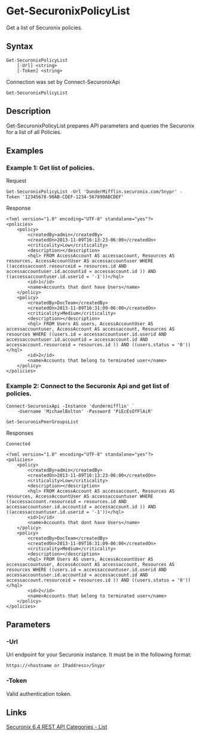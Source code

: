 # Get-SecuronixPolicyList
Get a list of Securonix policies.

## Syntax
```
Get-SecuronixPolicyList
    [-Url] <string>
    [-Token] <string>
```

Connection was set by Connect-SecuronixApi
```
Get-SecuronixPolicyList
```

## Description
Get-SecuronixPolicyList prepares API parameters and queries the Securonix for a list of all Policies.

## Examples

### Example 1: Get list of policies.

Request
```
Get-SecuronixPolicyList -Url 'DunderMifflin.securonix.com/Snypr' -Token '12345678-90AB-CDEF-1234-567890ABCDEF'
```

Response
```
<?xml version="1.0" encoding="UTF-8" standalone="yes"?> 
<policies> 
	<policy> 
		<createdBy>admin</createdBy> 
		<createdOn>2013-11-09T16:13:23-06:00</createdOn> 
		<criticality>Low</criticality> 
		<description></description> 
		<hql> FROM AccessAccount AS accessaccount, Resources AS resources, AccessAccountUser AS accessaccountuser WHERE ((accessaccount.resourceid = resources.id AND accessaccountuser.id.accountid = accessaccount.id )) AND ((accessaccountuser.id.userid = '-1'))</hql> 
		<id>1</id> 
		<name>Accounts that dont have Users</name> 
	</policy> 
	<policy> 
		<createdBy>DocTeam</createdBy> 
		<createdOn>2013-11-09T16:31:09-06:00</createdOn> 
		<criticality>Medium</criticality> 
		<description></description> 
		<hql> FROM Users AS users, AccessAccountUser AS accessaccountuser, AccessAccount AS accessaccount, Resources AS resources WHERE ((users.id = accessaccountuser.id.userid AND accessaccountuser.id.accountid = accessaccount.id AND accessaccount.resourceid = resources.id )) AND ((users.status = '0'))</hql> 
		<id>2</id> 
		<name>Accounts that belong to terminated user</name> 
	</policy> 
</policies>
```

### Example 2: Connect to the Securonix Api and get list of policies.
```
Connect-SecuronixApi -Instance 'dundermifflin' `
    -Username 'MichaelBolton' -Password 'PiEcEsOfFlAiR'

Get-SecuronixPeerGroupsList
```

Responses
```
Connected
```

```
<?xml version="1.0" encoding="UTF-8" standalone="yes"?> 
<policies> 
	<policy> 
		<createdBy>admin</createdBy> 
		<createdOn>2013-11-09T16:13:23-06:00</createdOn> 
		<criticality>Low</criticality> 
		<description></description> 
		<hql> FROM AccessAccount AS accessaccount, Resources AS resources, AccessAccountUser AS accessaccountuser WHERE ((accessaccount.resourceid = resources.id AND accessaccountuser.id.accountid = accessaccount.id )) AND ((accessaccountuser.id.userid = '-1'))</hql> 
		<id>1</id> 
		<name>Accounts that dont have Users</name> 
	</policy> 
	<policy> 
		<createdBy>DocTeam</createdBy> 
		<createdOn>2013-11-09T16:31:09-06:00</createdOn> 
		<criticality>Medium</criticality> 
		<description></description> 
		<hql> FROM Users AS users, AccessAccountUser AS accessaccountuser, AccessAccount AS accessaccount, Resources AS resources WHERE ((users.id = accessaccountuser.id.userid AND accessaccountuser.id.accountid = accessaccount.id AND accessaccount.resourceid = resources.id )) AND ((users.status = '0'))</hql> 
		<id>2</id> 
		<name>Accounts that belong to terminated user</name> 
	</policy> 
</policies>
```


## Parameters

### -Url
Url endpoint for your Securonix instance.
It must be in the following format:
```
https://<hostname or IPaddress>/Snypr
```

### -Token
Valid authentication token.

## Links
[Securonix 6.4 REST API Categories - List](https://documentation.securonix.com/onlinedoc/Content/6.4%20Cloud/Content/SNYPR%206.4/6.4%20Guides/Web%20Services/6.4_REST%20API%20Categories.htm#List)